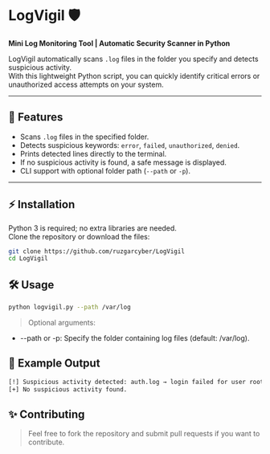 # LogVigil 🛡️

**Mini Log Monitoring Tool | Automatic Security Scanner in Python**

LogVigil automatically scans `.log` files in the folder you specify and detects suspicious activity.  
With this lightweight Python script, you can quickly identify critical errors or unauthorized access attempts on your system.

---

## 🚀 Features
- Scans `.log` files in the specified folder.
- Detects suspicious keywords: `error`, `failed`, `unauthorized`, `denied`.
- Prints detected lines directly to the terminal.
- If no suspicious activity is found, a safe message is displayed.
- CLI support with optional folder path (`--path` or `-p`).

---

## ⚡ Installation
Python 3 is required; no extra libraries are needed.  
Clone the repository or download the files:

```bash
git clone https://github.com/ruzgarcyber/LogVigil
cd LogVigil
```

## 🛠️ Usage

```bash
python logvigil.py --path /var/log
```
> Optional arguments:
- --path or -p: Specify the folder containing log files (default: /var/log).

## 🔎 Example Output
```bash
[!] Suspicious activity detected: auth.log → login failed for user root
[+] No suspicious activity found.
```

## ✨ Contributing
> Feel free to fork the repository and submit pull requests if you want to contribute.
